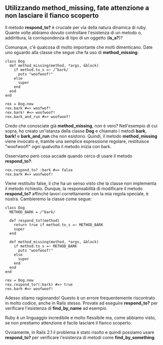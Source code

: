 ## Utilizzando method\_missing, fate attenzione a non lasciare il fianco scoperto

Il metodo **respond\_to?** è cruciale per via della natura dinamica di ruby. Quante volte abbiamo dovuto
controllare l'esistenza di un metodo o, addirittura, la corrispondenza di tipo di un oggetto (**is\_a?**)?

Comunque, c'è qualcosa di molto importante che molti dimenticano. Date uno sguardo alla classe che
segue che fa uso di **method\_missing**:

	class Dog
	  def method_missing(method, *args, &block)
	    if method.to_s =~ /^bark/
	      puts "woofwoof!"
	    else
	      super
	    end
	  end
	end

	rex = Dog.new
	rex.bark #=> woofwof!
	rex.bark! #=> woofwoof!
	rex.bark_and_run #=> woofwoof!

Credo che conosciate già **method\_missing**, non è vero? Nell'esempio di cui sopra, ho creato un'istanza
della classe **Dog** e chiamato i metodi **bark**, **bark!** e **bark\_and\_run** che non esistono. Quindi, il metodo **method\_missing** viene invocato e, tramite una semplice espressione regolare, restituisce "woofwoof!" ogni qualvolta il metodo inizia con bark.

Osserviamo però cosa accade quando cerco di usare il metodo **respond\_to?**:

	rex.respond_to? :bark #=> false
	rex.bark #=> woofwoof!

Viene restituito false, il che ha un senso visto che la classe non implementa il metodo richiesto.
Dunque, la responsabilità di modificare il metodo **respond\_to?** affinché lavori correttamente
con la mia regola speciale, è nostra. Cambieremo la classe come segue:

	class Dog
	  METHOD_BARK = /^bark/

	  def respond_to?(method)
	    return true if method.to_s =~ METHOD_BARK
	    super
	  end

	  def method_missing(method, *args, &block)
	    if method.to_s =~ METHOD_BARK
	      puts "woofwoof!"
	    else
	      super
	    end
	  end
	end

	rex = Dog.new
	rex.respond_to?(:bark) #=> true
	rex.bark #=> woofwoof!


Adesso stiamo ragionando! Questo è un errore frequentemente riscontrato in molto codice, anche in Rails stesso. Provate ad eseguire **respond\_to?** per verificare l'esistenza di **find\_by\_name** ad esempio.

Ruby è un linguaggio incredibile e molto flessibile ma, come abbiamo visto, se non prestiamo attenzione è facile lasciare il fianco scoperto.

Ovviamente, in Rails 2.1 il problema è stato risolto e quindi possiamo usare **respond\_to?** per verificare l'esistenza di metodi come **find\_by\_something**.
